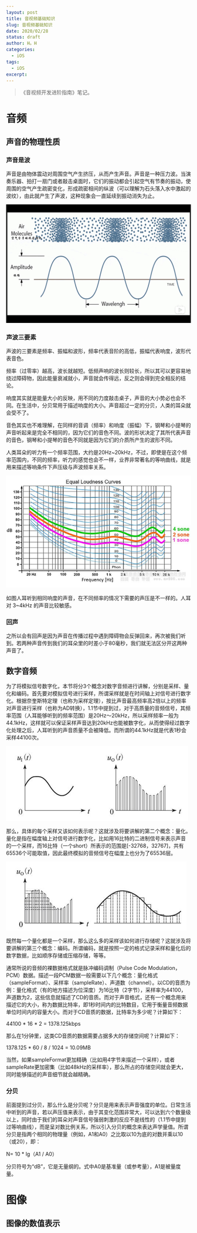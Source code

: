 ```yaml
---
layout: post
title: 音视频基础知识
slug: 音视频基础知识
date: 2020/02/28
status: draft
author: H。H
categories: 
  - iOS
tags:
  - iOS
excerpt: 
---
```


>  《音视频开发进阶指南》笔记。

# 音频

## 声音的物理性质

### 声音是波

声音是由物体震动对周围空气产生挤压，从而产生声音。声音是一种压力波。当演奏乐器、拍打一扇门或者敲击桌面时，它们的振动都会引起空气有节奏的振动，使周围的空气产生疏密变化，形成疏密相间的纵波（可以理解为石头落入水中激起的波纹），由此就产生了声波，这种现象会一直延续到振动消失为止。

![空气被挤压](media/%E6%88%AA%E5%B1%8F2020-02-27%E4%B8%8A%E5%8D%8810.27.52.png)

### 声波三要素

声波的三要素是频率、振幅和波形，频率代表音阶的高低，振幅代表响度，波形代表音色。

频率（过零率）越高，波长就越短。低频声响的波长则较长，所以其可以更容易地绕过障碍物，因此能量衰减就小，声音就会传得远，反之则会得到完全相反的结论。

响度其实就是能量大小的反映，用不同的力度敲击桌子，声音的大小势必也会不同。在生活中，分贝常用于描述响度的大小。声音超过一定的分贝，人类的耳朵就会受不了。

音色其实也不难理解，在同样的音调（频率）和响度（振幅）下，钢琴和小提琴的声音听起来是完全不相同的，因为它们的音色不同。波的形状决定了其所代表声音的音色，钢琴和小提琴的音色不同就是因为它们的介质所产生的波形不同。

人类耳朵的听力有一个频率范围，大约是20Hz~20kHz，不过，即使是在这个频率范围内，不同的频率，听力的感觉也会不一样，业界非常著名的等响曲线，就是用来描述等响条件下声压级与声波频率关系。

![等响曲线](media/20190704075558719-2771957.jpg)

如图人耳听到相同响度的声音，在不同频率的情况下需要的声压是不一样的。人耳对 3~4kHz 的声音比较敏感。

### 回声

之所以会有回声是因为声音在传播过程中遇到障碍物会反弹回来，再次被我们听到。若两种声音传到我们的耳朵里的时差小于80毫秒，我们就无法区分开这两种声音了。

## 数字音频

为了将模拟信号数字化，本节将分3个概念对数字音频进行讲解，分别是采样、量化和编码。首先要对模拟信号进行采样，所谓采样就是在时间轴上对信号进行数字化。根据奈奎斯特定理（也称为采样定理），按比声音最高频率高2倍以上的频率对声音进行采样（也称为AD转换），1.1节中提到过，对于高质量的音频信号，其频率范围（人耳能够听到的频率范围）是20Hz～20kHz，所以采样频率一般为44.1kHz，这样就可以保证采样声音达到20kHz也能被数字化，从而使得经过数字化处理之后，人耳听到的声音质量不会被降低。而所谓的44.1kHz就是代表1秒会采样44100次。

![00005](media/00005.jpeg)

那么，具体的每个采样又该如何表示呢？这就涉及将要讲解的第二个概念：量化。量化是指在幅度轴上对信号进行数字化，比如用16比特的二进制信号来表示声音的一个采样，而16比特（一个short）所表示的范围是[-32768，32767]，共有65536个可能取值，因此最终模拟的音频信号在幅度上也分为了65536层。

![00006](media/00006.jpeg)

既然每一个量化都是一个采样，那么这么多的采样该如何进行存储呢？这就涉及将要讲解的第三个概念：编码。所谓编码，就是按照一定的格式记录采样和量化后的数字数据，比如顺序存储或压缩存储，等等。

通常所说的音频的裸数据格式就是脉冲编码调制（Pulse Code Modulation，PCM）数据。描述一段PCM数据一般需要以下几个概念：量化格式（sampleFormat）、采样率（sampleRate）、声道数（channel）。以CD的音质为例：量化格式（有的地方描述为位深度）为16比特（2字节），采样率为44100，声道数为2，这些信息就描述了CD的音质。而对于声音格式，还有一个概念用来描述它的大小，称为数据比特率，即1秒时间内的比特数目，它用于衡量音频数据单位时间内的容量大小。而对于CD音质的数据，比特率为多少呢？计算如下：

44100 * 16 * 2 = 1378.125kbps

那么在1分钟里，这类CD音质的数据需要占据多大的存储空间呢？计算如下：

1378.125 * 60 / 8 / 1024 = 10.09MB

当然，如果sampleFormat更加精确（比如用4字节来描述一个采样），或者sampleRate更加密集（比如48kHz的采样率），那么所占的存储空间就会更大，同时能够描述的声音细节就会越精确。

### 分贝

前面提到过分贝，那么什么是分贝呢？分贝是用来表示声音强度的单位。日常生活中听到的声音，若以声压值来表示，由于其变化范围非常大，可以达到六个数量级以上，同时由于我们的耳朵对声音信号强弱刺激的反应不是线性的（1.1节中提到过等响曲线），而是呈对数比例关系，所以引入分贝的概念来表达声学量值。所谓分贝是指两个相同的物理量（例如，A1和A0）之比取以10为底的对数并乘以10（或20），即：

N= 10 * lg（A1 / A0）

分贝符号为“dB”，它是无量纲的。式中A0是基准量（或参考量），A1是被量度量。



# 图像

## 图像的数值表示



